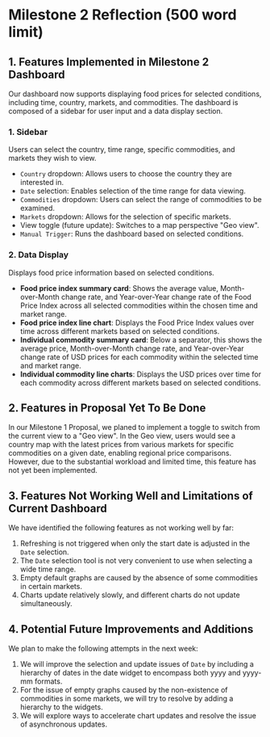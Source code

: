 # Milestone 2 Reflection (500 word limit)

## 1. Features Implemented in Milestone 2 Dashboard

Our dashboard now supports displaying food prices for selected conditions, including time, country, markets, and commodities. The dashboard is composed of a sidebar for user input and a data display section.

### 1. Sidebar
Users can select the country, time range, specific commodities, and markets they wish to view.
- `Country` dropdown: Allows users to choose the country they are interested in.
- `Date` selection: Enables selection of the time range for data viewing.
- `Commodities` dropdown: Users can select the range of commodities to be examined.
- `Markets` dropdown: Allows for the selection of specific markets.
- View toggle (future update): Switches to a map perspective "Geo view".
- `Manual Trigger`: Runs the dashboard based on selected conditions.

### 2. Data Display
Displays food price information based on selected conditions.
- **Food price index summary card**: Shows the average value, Month-over-Month change rate, and Year-over-Year change rate of the Food Price Index across all selected commodities within the chosen time and market range.
- **Food price index line chart**: Displays the Food Price Index values over time across different markets based on selected conditions.
- **Individual commodity summary card**: Below a separator, this shows the average price, Month-over-Month change rate, and Year-over-Year change rate of USD prices for each commodity within the selected time and market range.
- **Individual commodity line charts**: Displays the USD prices over time for each commodity across different markets based on selected conditions.

## 2. Features in Proposal Yet To Be Done

In our Milestone 1 Proposal, we planed to implement a toggle to switch from the current view to a "Geo view". In the Geo view, users would see a country map with the latest prices from various markets for specific commodities on a given date, enabling regional price comparisons. However, due to the substantial workload and limited time, this feature has not yet been implemented.

## 3. Features Not Working Well and Limitations of Current Dashboard

We have identified the following features as not working well by far:
1. Refreshing is not triggered when only the start date is adjusted in the `Date` selection.
2. The `Date` selection tool is not very convenient to use when selecting a wide time range.
3. Empty default graphs are caused by the absence of some commodities in certain markets.
4. Charts update relatively slowly, and different charts do not update simultaneously.

## 4. Potential Future Improvements and Additions

We plan to make the following attempts in the next week:
1. We will improve the selection and update issues of `Date` by including a hierarchy of dates in the date widget to encompass both yyyy and yyyy-mm formats.
2. For the issue of empty graphs caused by the non-existence of commodities in some markets, we will try to resolve by adding a hierarchy to the widgets.
3. We will explore ways to accelerate chart updates and resolve the issue of asynchronous updates.